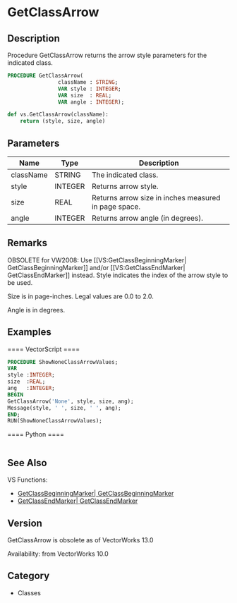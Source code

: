 # GetClassArrow

## Description
Procedure GetClassArrow returns the arrow style parameters for the indicated class.

```pascal
PROCEDURE GetClassArrow(
				className : STRING;
				VAR style : INTEGER;
				VAR size  : REAL;
				VAR angle : INTEGER);
```

```python
def vs.GetClassArrow(className):
    return (style, size, angle)
```

## Parameters
|Name|Type|Description|
|---|---|---|
|className|STRING|The indicated class.|
|style|INTEGER|Returns arrow style.|
|size|REAL|Returns arrow size in inches measured in page space.|
|angle|INTEGER|Returns arrow angle (in degrees).|

## Remarks
OBSOLETE for VW2008: Use [[VS:GetClassBeginningMarker| GetClassBeginningMarker]] and/or [[VS:GetClassEndMarker| GetClassEndMarker]] instead.
Style indicates the index of the arrow style to be used.

Size is in page-inches. Legal values are 0.0 to 2.0.

Angle is in degrees.

## Examples
==== VectorScript ====
```pascal
PROCEDURE ShowNoneClassArrowValues;
VAR
style :INTEGER;
size  :REAL;
ang   :INTEGER;
BEGIN
GetClassArrow('None', style, size, ang);
Message(style, ' ', size, ' ', ang);
END;
RUN(ShowNoneClassArrowValues);
```
==== Python ====
```python

```

## See Also
VS Functions:
* [GetClassBeginningMarker| GetClassBeginningMarker](GetClassBeginningMarker|%20GetClassBeginningMarker.md)
* [GetClassEndMarker| GetClassEndMarker](GetClassEndMarker|%20GetClassEndMarker.md)

## Version
GetClassArrow is obsolete as of VectorWorks 13.0

Availability: from VectorWorks 10.0

## Category
* Classes

